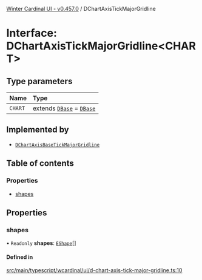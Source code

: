 [Winter Cardinal UI - v0.457.0](../index.md) / DChartAxisTickMajorGridline

# Interface: DChartAxisTickMajorGridline\<CHART\>

## Type parameters

| Name | Type |
| :------ | :------ |
| `CHART` | extends [`DBase`](../classes/DBase.md) = [`DBase`](../classes/DBase.md) |

## Implemented by

- [`DChartAxisBaseTickMajorGridline`](../classes/DChartAxisBaseTickMajorGridline.md)

## Table of contents

### Properties

- [shapes](DChartAxisTickMajorGridline.md#shapes)

## Properties

### shapes

• `Readonly` **shapes**: [`EShape`](EShape.md)[]

#### Defined in

[src/main/typescript/wcardinal/ui/d-chart-axis-tick-major-gridline.ts:10](https://github.com/winter-cardinal/winter-cardinal-ui/blob/v0.457.0/src/main/typescript/wcardinal/ui/d-chart-axis-tick-major-gridline.ts#L10)
